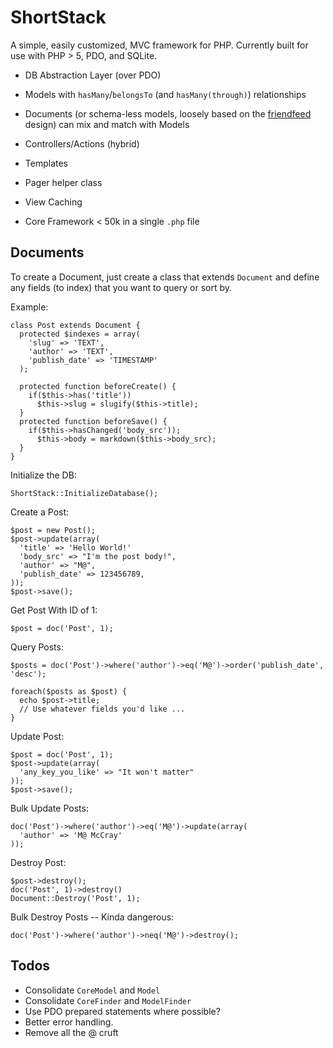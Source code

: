 # ShortStack

A simple, easily customized, MVC framework for PHP. Currently built for use with PHP > 5, PDO, and SQLite.

* DB Abstraction Layer (over PDO)
* Models with `hasMany`/`belongsTo` (and `hasMany(through)`) relationships
* Documents (or schema-less models, loosely based on the [friendfeed][] design) can mix and match with Models
* Controllers/Actions (hybrid)
* Templates
* Pager helper class
* View Caching
* Core Framework < 50k in a single `.php` file

  [friendfeed]: http://bret.appspot.com/entry/how-friendfeed-uses-mysql


## Documents

To create a Document, just create a class that extends `Document` and define any fields (to index) that you want to query or sort by.

Example:    

    class Post extends Document {
      protected $indexes = array(
        'slug' => 'TEXT',
        'author' => 'TEXT',
        'publish_date' => 'TIMESTAMP'
      );
      
      protected function beforeCreate() {
        if($this->has('title'))
          $this->slug = slugify($this->title);
      }
      protected function beforeSave() {
        if($this->hasChanged('body_src'));
          $this->body = markdown($this->body_src);
      }
    }


Initialize the DB:

    ShortStack::InitializeDatabase();


Create a Post:

    $post = new Post();
    $post->update(array(
      'title' => 'Hello World!'
      'body_src' => "I'm the post body!",
      'author' => "M@",
      'publish_date' => 123456789,
    ));
    $post->save();


Get Post With ID of 1:

    $post = doc('Post', 1);


Query Posts:

    $posts = doc('Post')->where('author')->eq('M@')->order('publish_date', 'desc');
    
    foreach($posts as $post) {
      echo $post->title;
      // Use whatever fields you'd like ...
    }


Update Post:

    $post = doc('Post', 1);
    $post->update(array(
      'any_key_you_like' => "It won't matter"
    ));
    $post->save();


Bulk Update Posts:
    
    doc('Post')->where('author')->eq('M@')->update(array(
      'author' => 'M@ McCray'
    ));


Destroy Post:

    $post->destroy();
    doc('Post', 1)->destroy()
    Document::Destroy('Post', 1);


Bulk Destroy Posts -- Kinda dangerous:

    doc('Post')->where('author')->neq('M@')->destroy();



## Todos

* Consolidate `CoreModel` and `Model`
* Consolidate `CoreFinder` and `ModelFinder`
* Use PDO prepared statements where possible?
* Better error handling.
* Remove all the @ cruft
